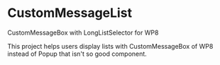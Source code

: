 CustomMessageList
=================

CustomMessageBox with LongListSelector for WP8

This project helps users display lists with CustomMessageBox of WP8 instead of Popup that isn't so good component.
